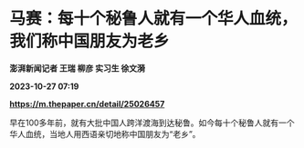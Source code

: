 # 马赛：每十个秘鲁人就有一个华人血统，我们称中国朋友为老乡
**澎湃新闻记者 王瑞 柳彦 实习生 徐文漪**

**2023-10-27 07:19**

**https://m.thepaper.cn/detail/25026457**

早在100多年前，就有大批中国人跨洋渡海到达秘鲁。如今每十个秘鲁人就有一个华人血统，当地人用西语亲切地称中国朋友为“老乡”。